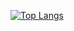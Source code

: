 [![Top Langs](https://github-readme-stats.vercel.app/api/top-langs/?username=aryannnn17)](https://github.com/aryannnn17/README_stats)


